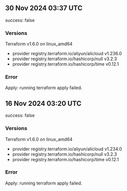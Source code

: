 ## 30 Nov 2024 03:37 UTC

success: false

### Versions

Terraform v1.6.0
on linux_amd64
+ provider registry.terraform.io/aliyun/alicloud v1.236.0
+ provider registry.terraform.io/hashicorp/null v3.2.3
+ provider registry.terraform.io/hashicorp/time v0.12.1

### Error

Apply: running terraform apply failed.
## 16 Nov 2024 03:20 UTC

success: false

### Versions

Terraform v1.6.0
on linux_amd64
+ provider registry.terraform.io/aliyun/alicloud v1.234.0
+ provider registry.terraform.io/hashicorp/null v3.2.3
+ provider registry.terraform.io/hashicorp/time v0.12.1

### Error

Apply: running terraform apply failed.
